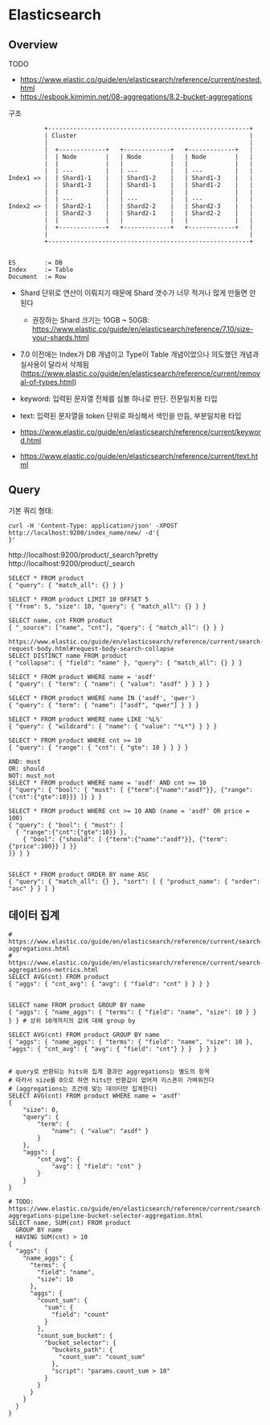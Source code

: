 # Elasticsearch


## Overview

TODO
- https://www.elastic.co/guide/en/elasticsearch/reference/current/nested.html
- https://esbook.kimjmin.net/08-aggregations/8.2-bucket-aggregations


구조

```
          +--------------------------------------------------------+
          | Cluster                                                |
          |                                                        |
          |  +-------------+   +-------------+   +-------------+   |
          |  | Node        |   | Node        |   | Node        |   |
          |  |             |   |             |   |             |   |
          |  | ---         |   | ---         |   | ---         |   |
Index1 => |  | Shard1-1    |   | Shard1-2    |   | Shard1-3    |   |
          |  | Shard1-3    |   | Shard1-1    |   | Shard1-2    |   |
          |  |             |   |             |   |             |   |
          |  | ---         |   | ---         |   | ---         |   |
Index2 => |  | Shard2-1    |   | Shard2-2    |   | Shard2-3    |   |
          |  | Shard2-3    |   | Shard2-1    |   | Shard2-2    |   |
          |  |             |   |             |   |             |   |
          |  +-------------+   +-------------+   +-------------+   |
          |                                                        |
          +--------------------------------------------------------+


ES        := DB
Index     := Table
Document  := Row

```

- Shard 단위로 연산이 이뤄지기 때문에 Shard 갯수가 너무 적거나 많게 만들면 안된다
  - 권장하는 Shard 크기는 10GB ~ 50GB: https://www.elastic.co/guide/en/elasticsearch/reference/7.10/size-your-shards.html

- 7.0 이전에는 Index가 DB 개념이고 Type이 Table 개념이었으나
  의도했던 개념과 실사용이 달라서 삭제됨 (https://www.elastic.co/guide/en/elasticsearch/reference/current/removal-of-types.html)


- keyword: 입력된 문자열 전체를 심볼 하나로 판단. 전문일치용 타입
- text: 입력된 문자열을 token 단위로 파싱해서 색인을 만듬, 부분일치용 타입
- https://www.elastic.co/guide/en/elasticsearch/reference/current/keyword.html
- https://www.elastic.co/guide/en/elasticsearch/reference/current/text.html

## Query

기본 쿼리 형태:

```
curl -H 'Content-Type: application/json' -XPOST http://localhost:9200/index_name/new/ -d'{
}'
```

http://localhost:9200/product/_search?pretty
http://localhost:9200/product/_search


```
SELECT * FROM product
{ "query": { "match_all": {} } }

SELECT * FROM product LIMIT 10 OFFSET 5
{ "from": 5, "size": 10, "query": { "match_all": {} } }

SELECT name, cnt FROM product
{ "_source": ["name", "cnt"], "query": { "match_all": {} } }

https://www.elastic.co/guide/en/elasticsearch/reference/current/search-request-body.html#request-body-search-collapse
SELECT DISTINCT name FROM product
{ "collapse": { "field": "name" }, "query": { "match_all": {} } }

SELECT * FROM product WHERE name = 'asdf'
{ "query": { "term": { "name": { "value": "asdf" } } } }

SELECT * FROM product WHERE name IN ('asdf', 'qwer')
{ "query": { "term": { "name": ["asdf", "qwer"] } } }

SELECT * FROM product WHERE name LIKE '%L%'
{ "query": { "wildcard": { "name": { "value": "*L*"} } } }

SELECT * FROM product WHERE cnt >= 10
{ "query": { "range": { "cnt": { "gte": 10 } } } }

AND: must
OR: should
NOT: must_not
SELECT * FROM product WHERE name = 'asdf' AND cnt >= 10
{ "query": { "bool": { "must": [ {"term":{"name":"asdf"}}, {"range":{"cnt":{"gte":10}}} ]} } }

SELECT * FROM product WHERE cnt >= 10 AND (name = 'asdf' OR price = 100)
{ "query": { "bool": { "must": [
  { "range":{"cnt":{"gte":10}} },
	{ "bool": {"should": [ {"term":{"name":"asdf"}}, {"term":{"price":100}} ] }}
]} } }


SELECT * FROM product ORDER BY name ASC
{ "query": { "match_all": {} }, "sort": [ { "product_name": { "order": "asc" } } ] }
```


## 데이터 집계

```
# https://www.elastic.co/guide/en/elasticsearch/reference/current/search-aggregations.html
# https://www.elastic.co/guide/en/elasticsearch/reference/current/search-aggregations-metrics.html
SELECT AVG(cnt) FROM product
{ "aggs": { "cnt_avg": { "avg": { "field": "cnt" } } } }


SELECT name FROM product GROUP BY name
{ "aggs": { "name_aggs": { "terms": { "field": "name", "size": 10 } } } } # 상위 10개까지의 값에 대해 group by

SELECT AVG(cnt) FROM product GROUP BY name
{ "aggs": { "name_aggs": { "terms": { "field": "name", "size": 10 }, "aggs": { "cnt_avg": { "avg": { "field": "cnt"} } }  } } }


# query로 반환되는 hits와 집계 결과인 aggregations는 별도의 항목
# 따라서 size를 0으로 하면 hits만 반환값이 없어져 리스폰이 가벼워진다
# (aggregations는 조건에 맞는 데이터만 집계한다)
SELECT AVG(cnt) FROM product WHERE name = 'asdf'
{
	"size": 0,
	"query": {
		"term": {
			"name": { "value": "asdf" }
		}
	},
	"aggs": {
		"cnt_avg": {
			"avg": { "field": "cnt" }
		}
	}
}

# TODO: https://www.elastic.co/guide/en/elasticsearch/reference/current/search-aggregations-pipeline-bucket-selector-aggregation.html
SELECT name, SUM(cnt) FROM product
  GROUP BY name
  HAVING SUM(cnt) > 10
{
  "aggs": {
    "name_aggs": {
      "terms": {
        "field": "name",
        "size": 10
      },
      "aggs": {
        "count_sum": {
          "sum": {
            "field": "count"
          }
        },
        "count_sum_bucket": {
          "bucket_selector": {
            "buckets_path": {
              "count_sum": "count_sum"
            },
            "script": "params.count_sum > 10"
          }
        }
      }
    }
  }
}
```




